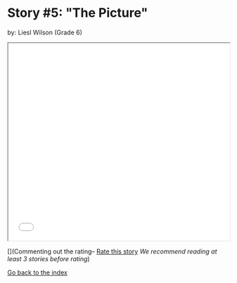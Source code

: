 # Story #5: "The Picture"
by: Liesl Wilson (Grade 6)


<iframe src="../stories/05_The Picture.html" height="450px" width="100%"> </iframe>

[](Commenting out the rating–  [Rate this story](https://forms.gle/zbTTGuidhwvabMLT9) *We recommend reading at least 3 stories before rating*)

[Go back to the index](../index.md)

